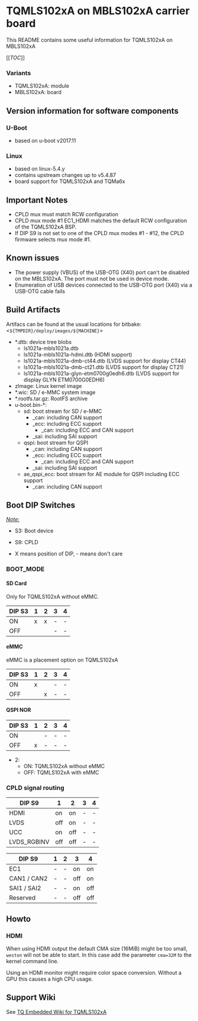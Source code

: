 # TQMLS102xA on MBLS102xA carrier board

This README contains some useful information for TQMLS102xA on MBLS102xA

[[_TOC_]]

### Variants

* TQMLS102xA: module
* MBLS102xA: board

## Version information for software components

### U-Boot

* based on u-boot v2017.11

### Linux

* based on linux-5.4.y
* contains upstream changes up to v5.4.87
* board support for TQMLS102xA and TQMa6x

## Important Notes

* CPLD mux must match RCW configuration
* CPLD mux mode #1 EC1_HDMI matches the default RCW configuration of the TQMLS102xA BSP.
* If DIP S9 is not set to one of the CPLD mux modes #1 - #12, the CPLD firmware selects mux mode #1.

## Known issues

- The power supply (VBUS) of the USB-OTG (X40) port can't be disabled on the
  MBLS102xA. The port must not be used in device mode.
- Enumeration of USB devices connected to the USB-OTG port (X40) via a USB-OTG
  cable fails

## Build Artifacts

Artifacs can be found at the usual locations for bitbake:
<`${TMPDIR}/deploy/images/${MACHINE}`>

* \*.dtb: device tree blobs
  * ls1021a-mbls1021a.dtb
  * ls1021a-mbls1021a-hdmi.dtb (HDMI support)
  * ls1021a-mbls1021a-dmb-ct44.dtb (LVDS support for display CT44)
  * ls1021a-mbls1021a-dmb-ct21.dtb (LVDS support for display CT21)
  * ls1021a-mbls1021a-glyn-etm0700g0edh6.dtb (LVDS support for display GLYN ETM0700G0EDH6)
* zImage: Linux kernel image
* \*.wic: SD / e-MMC system image
* \*.rootfs.tar.gz: RootFS archive
* u-boot.bin-\*:
  * sd: boot stream for SD / e-MMC
    * _can: including CAN support
    * _ecc: including ECC support
      * _can: including ECC and CAN support
    * _sai: including SAI support
  * qspi: boot stream for QSPI
    * _can: including CAN support
    * _ecc: including ECC support
      * _can: including ECC and CAN support
    * _sai: including SAI support
  * ae_qspi_ecc: boot stream for AE module for QSPI including ECC support
    * _can: including CAN support

## Boot DIP Switches

_<Note:>_

* S3: Boot device
* S9: CPLD

* X means position of DIP, - means don't care

### BOOT\_MODE

#### SD Card

Only for TQMLS102xA without eMMC.

| DIP S3   | 1 | 2 | 3 | 4 |
| -------  | - | - | - | - |
| ON       | x | x | - | - |
| OFF      |   |   | - | - |

#### eMMC

eMMC is a placement option on TQMLS102xA

| DIP S3   | 1 | 2 | 3 | 4 |
| -------  | - | - | - | - |
| ON       | x |   | - | - |
| OFF      |   | x | - | - |

#### QSPI NOR

| DIP S3   | 1 | 2 | 3 | 4 |
| -------  | - | - | - | - |
| ON       |   | - | - | - |
| OFF      | x | - | - | - |

* 2:
  * ON: TQMLS102xA without eMMC
  * OFF: TQMLS102xA with eMMC

### CPLD signal routing

| DIP S9      | 1   | 2   | 3 | 4 |
| ----------- | --- | --- | - | - |
| HDMI        | on  | on  | - | - |
| LVDS        | off | on  | - | - |
| UCC         | on  | off | - | - |
| LVDS_RGBINV | off | off | - | - |


| DIP S9      | 1 | 2 | 3   | 4   |
| ----------- | - | - | --- | --- |
| EC1         | - | - | on  | on  |
| CAN1 / CAN2 | - | - | off | on  |
| SAI1 / SAI2 | - | - | on  | off |
| Reserved    | - | - | off | off |

## Howto

### HDMI

When using HDMI output the default CMA size (16MiB) might be too small, `weston` will not be able to start. In this case add the parameter `cma=32M` to the kernel command line.

Using an HDMI monitor might require color space conversion. Without a GPU this causes a high CPU usage.

## Support Wiki

See [TQ Embedded Wiki for TQMLS102xA](https://support.tq-group.com/en/layerscape/tqmls102xa)
